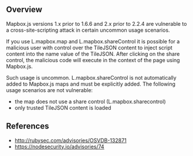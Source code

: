 ## Overview
Mapbox.js versions 1.x prior to 1.6.6 and 2.x prior to 2.2.4 are vulnerable
to a cross-site-scripting attack in certain uncommon usage scenarios.

If you use L.mapbox.map and L.mapbox.shareControl it is possible for a
malicious user with control over the TileJSON content to inject script
content into the name value of the TileJSON. After clicking on the share
control, the malicious code will execute in the context of the page using
Mapbox.js.

Such usage is uncommon. L.mapbox.shareControl is not automatically added to
Mapbox.js maps and must be explicitly added. The following usage scenarios
are not vulnerable:

* the map does not use a share control (L.mapbox.sharecontrol)
* only trusted TileJSON content is loaded


## References
- http://rubysec.com/advisories/OSVDB-132871
- https://nodesecurity.io/advisories/74

